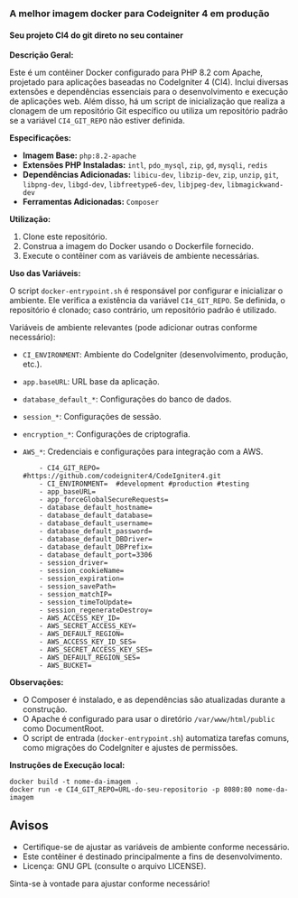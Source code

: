 ### A melhor imagem docker para Codeigniter 4 em produção
#### Seu projeto CI4 do git direto no seu container

**Descrição Geral:**

Este é um contêiner Docker configurado para PHP 8.2 com Apache, projetado para aplicações baseadas no CodeIgniter 4 (CI4). Inclui diversas extensões e dependências essenciais para o desenvolvimento e execução de aplicações web. Além disso, há um script de inicialização que realiza a clonagem de um repositório Git específico ou utiliza um repositório padrão se a variável `CI4_GIT_REPO` não estiver definida.

**Especificações:**

- **Imagem Base:** `php:8.2-apache`
- **Extensões PHP Instaladas:** `intl`, `pdo_mysql`, `zip`, `gd`, `mysqli`, `redis`
- **Dependências Adicionadas:** `libicu-dev`, `libzip-dev`, `zip`, `unzip`, `git`, `libpng-dev`, `libgd-dev`, `libfreetype6-dev`, `libjpeg-dev`, `libmagickwand-dev`
- **Ferramentas Adicionadas:** `Composer`

**Utilização:**

1. Clone este repositório.
2. Construa a imagem do Docker usando o Dockerfile fornecido.
3. Execute o contêiner com as variáveis de ambiente necessárias.

**Uso das Variáveis:**

O script `docker-entrypoint.sh` é responsável por configurar e inicializar o ambiente. Ele verifica a existência da variável `CI4_GIT_REPO`. Se definida, o repositório é clonado; caso contrário, um repositório padrão é utilizado.

Variáveis de ambiente relevantes (pode adicionar outras conforme necessário):

- `CI_ENVIRONMENT`: Ambiente do CodeIgniter (desenvolvimento, produção, etc.).
- `app.baseURL`: URL base da aplicação.
- `database_default_*`: Configurações do banco de dados.
- `session_*`: Configurações de sessão.
- `encryption_*`: Configurações de criptografia.
- `AWS_*`: Credenciais e configurações para integração com a AWS.

          - CI4_GIT_REPO=    #https://github.com/codeigniter4/CodeIgniter4.git
          - CI_ENVIRONMENT=  #development #production #testing
          - app_baseURL=
          - app_forceGlobalSecureRequests=
          - database_default_hostname=
          - database_default_database=
          - database_default_username=
          - database_default_password=
          - database_default_DBDriver=
          - database_default_DBPrefix=
          - database_default_port=3306
          - session_driver=
          - session_cookieName=
          - session_expiration=
          - session_savePath=
          - session_matchIP=
          - session_timeToUpdate=
          - session_regenerateDestroy=
          - AWS_ACCESS_KEY_ID=
          - AWS_SECRET_ACCESS_KEY=
          - AWS_DEFAULT_REGION=
          - AWS_ACCESS_KEY_ID_SES=
          - AWS_SECRET_ACCESS_KEY_SES=
          - AWS_DEFAULT_REGION_SES=
          - AWS_BUCKET=

**Observações:**

- O Composer é instalado, e as dependências são atualizadas durante a construção.
- O Apache é configurado para usar o diretório `/var/www/html/public` como DocumentRoot.
- O script de entrada (`docker-entrypoint.sh`) automatiza tarefas comuns, como migrações do CodeIgniter e ajustes de permissões.

**Instruções de Execução local:**

    docker build -t nome-da-imagem .
    docker run -e CI4_GIT_REPO=URL-do-seu-repositorio -p 8080:80 nome-da-imagem

## Avisos
- Certifique-se de ajustar as variáveis de ambiente conforme necessário.
- Este contêiner é destinado principalmente a fins de desenvolvimento.
- Licença: GNU GPL (consulte o arquivo LICENSE).

Sinta-se à vontade para ajustar conforme necessário!